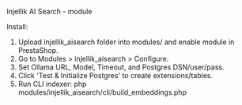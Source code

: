 Injellik AI Search - module

Install:
1. Upload injellik_aisearch folder into modules/ and enable module in PrestaShop.
2. Go to Modules > injellik_aisearch > Configure.
3. Set Ollama URL, Model, Timeout, and Postgres DSN/user/pass.
4. Click 'Test & Initialize Postgres' to create extensions/tables.
5. Run CLI indexer: php modules/injellik_aisearch/cli/build_embeddings.php
